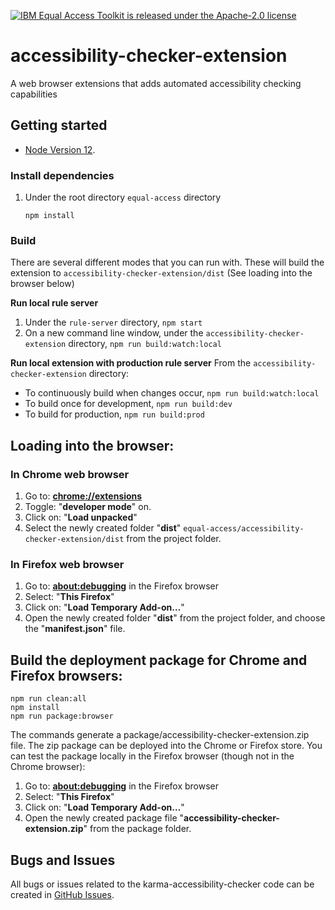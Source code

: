 [![IBM Equal Access Toolkit is released under the Apache-2.0 license](https://img.shields.io/badge/license-Apache--2.0-blue.svg)](./LICENSE)

# accessibility-checker-extension
A web browser extensions that adds automated accessibility checking capabilities

## Getting started

* [Node Version 12](https://nodejs.org/en/download/).

### Install dependencies

1. Under the root directory `equal-access` directory 

    ```
    npm install
    ```

### Build

There are several different modes that you can run with. These will build the extension to `accessibility-checker-extension/dist` (See loading into the browser below)

**Run local rule server**
1. Under the `rule-server` directory, `npm start`
2. On a new command line window, under the `accessibility-checker-extension` directory, `npm run build:watch:local`

**Run local extension with production rule server**
From the `accessibility-checker-extension` directory:
* To continuously build when changes occur, `npm run build:watch:local`
* To build once for development, `npm run build:dev`
* To build for production, `npm run build:prod`

## Loading into the browser:
### In Chrome web browser
1. Go to: [**chrome://extensions**](chrome://extensions)
2. Toggle: "**developer mode**" on.
3. Click on: "**Load unpacked**"
4. Select the newly created folder "**dist**" ```equal-access/accessibility-checker-extension/dist``` from the project folder.

### In Firefox web browser
1. Go to: [**about:debugging**](about:debugging) in the Firefox browser
2. Select: "**This Firefox**"
3. Click on: "**Load Temporary Add-on…**"
4. Open the newly created folder "**dist**" from the project folder, and choose the "**manifest.json**" file.

## Build the deployment package for Chrome and Firefox browsers:
```
npm run clean:all
npm install
npm run package:browser
```
The commands generate a package/accessibility-checker-extension.zip file. The zip package can be deployed into the Chrome or Firefox store. You can test the package locally in the Firefox browser (though not in the Chrome browser):
1. Go to: [**about:debugging**](about:debugging) in the Firefox browser
2. Select: "**This Firefox**"
3. Click on: "**Load Temporary Add-on…**"
4. Open the newly created package file "**accessibility-checker-extension.zip**" from the package folder.  

## Bugs and Issues

All bugs or issues related to the karma-accessibility-checker code can be created in [GitHub Issues](https://github.com/IBMa/equal-access/issues).
